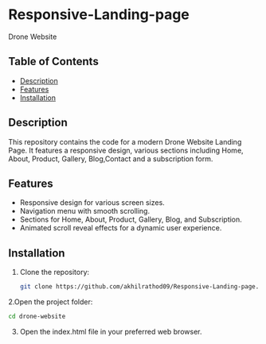 # Responsive-Landing-page
Drone Website


## Table of Contents

- [Description](#description)
- [Features](#features)
- [Installation](#installation)

## Description

This repository contains the code for a modern Drone Website Landing Page. It features a responsive design, various sections including Home, About, Product, Gallery, Blog,Contact and a subscription form.

## Features

- Responsive design for various screen sizes.
- Navigation menu with smooth scrolling.
- Sections for Home, About, Product, Gallery, Blog, and Subscription.
- Animated scroll reveal effects for a dynamic user experience.

## Installation

1. Clone the repository:

   ```bash
   git clone https://github.com/akhilrathod09/Responsive-Landing-page.git
   
 2.Open the project folder:

   ```bash
   cd drone-website
```
3. Open the index.html file in your preferred web browser.

   
